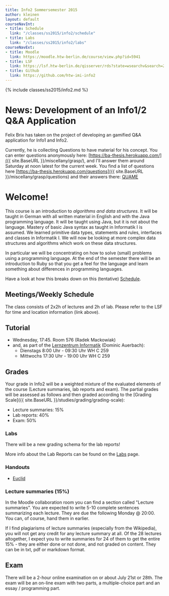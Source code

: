 ```yaml
---
title: Info2 Sommersemester 2015
author: kleinen
layout: default
courseNavInt:
- title: Schedule
  link: "/classes/ss2015/info2/schedule"
- title: Labs
  link: "/classes/ss2015/info2/labs"
courseNavExt:
- title: Moodle
  link: https://moodle.htw-berlin.de/course/view.php?id=5941
- title: LSF
  link: https://lsf.htw-berlin.de/qisserver/rds?state=wsearchv&search=2&veranstaltung.veranstid=102655
- title: Github
  link: https://github.com/htw-imi-info2
---
```


{% include classes/ss2015/info2.md %}
# News: Development of an Info1/2 Q&A Application

Felix Brix has taken on the project of developing an gamified Q&A application for Info1 and Info2.

Currently, he is collecting Questions to have material for his concept.
You can enter questions anonymously here: [https://ba-thesis.herokuapp.com/]({{ site.BaseURL }}/miscellany/grasp/),
and I'll answer them around Saturday at noon latest for the current week.
You find a list of questions here [https://ba-thesis.herokuapp.com/questions]({{ site.BaseURL }}/miscellany/grasp/questions) and
their answers there: [QUAME](quame)



# Welcome!

This course is an introduction to *algorithms and data structures*. It will be taught in German with all written material in English and with the Java programming language. It will be taught using Java, but it is not about the language. Mastery of basic Java syntax as taught in Informatik I is assumed. We learned primitive data types, statements and rules, interfaces and classes in Informatik I. We will now be looking at more complex data structures and algorithms which work on these data structures.

In particular we will be concentrating on how to solve (small) problems using a programming language. At the end of the semester there will be an introduction to
Ruby so that you get a feel for the language and learn something about differences
in programming languages.

Have a look at how this breaks down on this (tentative) [Schedule](schedule).

## Meetings/Weekly Schedule

The class consists of 2x2h of lectures and 2h of lab. Please refer to the LSF for time and location information (link above).

## Tutorial
* Wednesday, 17:45. Room  576 (Radek Mackowiak)
* and, as part of the [Lernzentrum Informatik](https://www.htw-berlin.de/studium/lernzentren/lernzentrum-informatik/tutorien/) (Dominic Auerbach):
    * Dienstags 8:00 Uhr - 09:30 Uhr WH C 259
    * Mittwochs 17:30 Uhr - 19:00 Uhr WH C 259


## Grades

Your grade in Info2 will be a weighted mixture of the evaluated elements of the course (Lecture summaries, lab reports and exam). The partial grades will be assessed as follows and then graded according to the [Grading Scale]({{ site.BaseURL }}/studies/grading/grading-scale):

* Lecture summaries: 15%
* Lab reports: 40%
* Exam: 50%

### Labs
There will be a new grading schema for the lab reports!

More info about the Lab Reports can be found on the [Labs](labs) page.

### Handouts

* [Euclid](handouts/euclid)

### Lecture summaries (15%)
In the Moodle collaboration room you can find a section called "Lecture summaries". You are expected to write 5-10 complete sentences summarizing each lecture. They are due the following Monday @ 20:00. You can, of course, hand them in earlier.

If I find plagiarisms of lecture summaries (especially from the Wikipedia), you will not get any credit for any lecture summary at all. Of the 28 lectures altogether, I expect you to write summaries for 24 of them to get the entire 15% - they are either done or not done, and not graded on content.
They can be in txt, pdf or markdown format.

## Exam

There will be a 2-hour online examination on or about July 21st or 28th.  The exam will be an on-line exam with two parts, a multiple-choice part and an essay / programming part.
